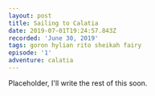 ```yaml
---
layout: post
title: Sailing to Calatia
date: 2019-07-01T19:24:57.843Z
recorded: 'June 30, 2019'
tags: goron hylian rito sheikah fairy
episode: '1'
adventure: calatia
---
```

Placeholder, I'll write the rest of this soon.
